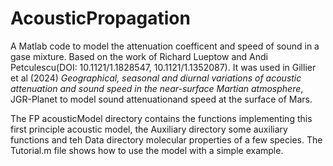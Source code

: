 # AcousticPropagation
A Matlab code to model the attenuation coefficent and speed of sound in a gase mixture.
Based on the work of Richard Lueptow and Andi Petculescu(DOI: 10.1121/1.1828547, 10.1121/1.1352087).
It was used in Gillier et al (2024) *Geographical, seasonal and diurnal variations of acoustic attenuation and sound speed in the near-surface Martian atmosphere*, JGR-Planet to model sound attenuationand speed at the surface of Mars.

The FP acousticModel directory contains the functions implementing this first principle acoustic model, the Auxiliary directory some auxiliary functions and teh Data directory molecular properties of a few species.
The Tutorial.m file shows how to use the model with a simple example.
